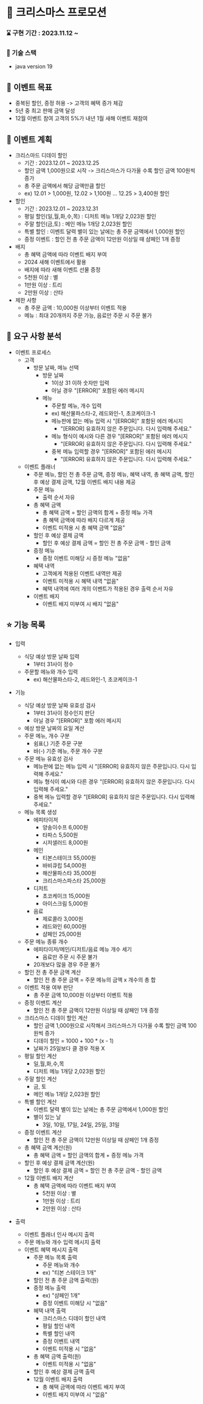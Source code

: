 # 🎄 크리스마스 프로모션

### ⌛ 구현 기간 : 2023.11.12 ~

### 🚀 기술 스택

- java version 19

## 🎯 이벤트 목표

- 중복된 할인, 증정 허용 -> 고객의 혜택 증가 체감
- 5년 중 최고 판매 금액 달성
- 12월 이벤트 참여 고객의 5%가 내년 1월 새해 이벤트 재참여

## 📄 이벤트 계획

- 크리스마드 디데이 할인
  - 기간 : 2023.12.01 ~ 2023.12.25
  - 할인 금액 1,000원으로 시작 -> 크리스마스가 다가올 수록 할인 금액 100원씩 증가
  - 총 주문 금액에서 해당 금액만큼 할인 
  - ex) 12.01 > 1,000원, 12.02 > 1,100원 ... 12.25 > 3,400원 할인
- 할인
  - 기간 : 2023.12.01 ~ 2023.12.31
  - 평일 할인(일,월,화,수,목) : 디저트 메뉴 1개당 2,023원 할인
  - 주말 할인(금,토) : 메인 메뉴 1개당 2,023원 할인
  - 특별 할인 : 이벤트 달력 별이 있는 날에는 총 주문 금액에서 1,000원 할인
  - 증정 이벤트 : 할인 전 총 주문 금액이 12만원 이상일 때 샴페인 1개 증정
- 배지
  - 총 혜택 금액에 따라 이벤트 배지 부여
  - 2024 새해 이벤트에서 활용
  - 배지에 따라 새해 이벤트 선물 증정
  - 5천원 이상 : 별
  - 1만원 이상 : 트리
  - 2만원 이상 : 산타
- 제한 사항 
  - 총 주문 금액 : 10,000원 이상부터 이벤트 적용
  - 메뉴 : 최대 20개까지 주문 가능, 음료만 주문 시 주문 불가

## 🧩 요구 사항 분석

- 이벤트 프로세스
  - 고객 
    - 방문 날짜, 메뉴 선택
      - 방문 날짜
        - 1이상 31 이하 숫자만 입력
        - 아닐 경우 "[ERROR]" 포함된 에러 메시지
      - 메뉴
        - 주문할 메뉴, 개수 입력
        - ex) 해산물파스타-2, 레드와인-1, 초코케이크-1
        - 메뉴판에 없는 메뉴 입력 시 "[ERROR]" 포함된 에러 메시지
          - "[ERROR] 유효하지 않은 주문입니다. 다시 입력해 주세요."
        - 메뉴 형식이 예시와 다른 경우 "[ERROR]" 포함된 에러 메시지
          - "[ERROR] 유효하지 않은 주문입니다. 다시 입력해 주세요."
        - 중복 메뉴 입력할 경우 "[ERROR]" 포함된 에러 메시지
          - "[ERROR] 유효하지 않은 주문입니다. 다시 입력해 주세요."
  - 이벤트 플래너
    - 주문 메뉴, 할인 전 총 주문 금액, 증정 메뉴, 혜택 내역, 총 혜택 금액, 할인 후 예상 결제 금액, 12월 이벤트 배지 내용 제공
    - 주문 메뉴
      - 출력 순서 자유
    - 총 혜택 금액
      - 총 혜택 금액 = 할인 금액의 합계 + 증정 메뉴 가격
      - 총 혜택 금액에 따라 배지 다르게 제공
      - 이벤트 미적용 시 총 혜택 금액 "없음"
    - 할인 후 예상 결제 금액
      - 할인 후 예상 결제 금액 = 할인 전 총 주문 금액 - 할인 금액
    - 증정 메뉴
      - 증정 이벤트 미해당 시 증정 메뉴 "없음"
    - 혜택 내역
      - 고객에게 적용된 이벤트 내역만 제공
      - 이벤트 미적용 시 혜택 내역 "없음"
      - 혜택 내역에 여러 개의 이벤트가 적용된 경우 출력 순서 자유
    - 이벤트 배지
      - 이벤트 배지 미부여 시 배지 "없음"

## ⭐ 기능 목록

- 입력
  - 식당 예상 방문 날짜 입력
    - 1부터 31사이 정수
  - 주문할 메뉴와 개수 입력
    - ex) 해산물파스타-2, 레드와인-1, 초코케이크-1

- 기능
  - 식당 예상 방문 날짜 유효성 검사
    - 1부터 31사이 정수인지 판단
    - 아닐 경우 "[ERROR]" 포함 에러 메시지
  - 예상 방문 날짜의 요일 계산
  - 주문 메뉴, 개수 구분
    - 쉼표(,) 기준 주문 구분
    - 바(-) 기준 메뉴, 주문 개수 구분
  - 주문 메뉴 유효성 검사
    - 메뉴판에 없는 메뉴 입력 시 "[ERROR] 유효하지 않은 주문입니다. 다시 입력해 주세요."
    - 메뉴 형식이 예시와 다른 경우 "[ERROR] 유효하지 않은 주문입니다. 다시 입력해 주세요."
    - 중복 메뉴 입력할 경우 "[ERROR] 유효하지 않은 주문입니다. 다시 입력해 주세요."
  - 메뉴 목록 생성 
    - 에피타이저
      - 양송이수프 6,000원
      - 타파스 5,500원
      - 시저샐러드 8,000원
    - 메인
      - 티본스테이크 55,000원
      - 바비큐립 54,000원
      - 해산물파스타 35,000원
      - 크리스마스파스타 25,000원
    - 디저트
      - 초코케이크 15,000원
      - 아이스크림 5,000원
    - 음료
      - 제로콜라 3,000원
      - 레드와인 60,000원
      - 샴페인 25,000원
  - 주문 메뉴 종류 개수
    - 에피타이저/메인/디저트/음료 메뉴 개수 세기
      - 음료만 주문 시 주문 불가
    - 20개보다 많을 경우 주문 불가
  - 할인 전 총 주문 금액 계산
    - 할인 전 총 주문 금액 = 주문 메뉴의 금액 x 개수의 총 합
  - 이벤트 적용 여부 판단
    - 총 주문 금액 10,000원 이상부터 이벤트 적용
  - 증정 이밴트 계산
    - 할인 전 총 주문 금액이 12만원 이상일 때 샴페인 1개 증정
  - 크리스마스 디데이 할인 계산
    - 할인 금액 1,000원으로 시작해서 크리스마스가 다가올 수록 할인 금액 100원씩 증가
    - 디데이 할인 = 1000 + 100 * (x - 1)
    - 날짜가 25일보다 클 경우 적용 X
  - 평일 할인 계산
    - 일,월,화,수,목
    - 디저트 메뉴 1개당 2,023원 할인
  - 주말 할인 계산
    - 금, 토
    - 메인 메뉴 1개당 2,023원 할인
  - 특별 할인 계산
    - 이벤트 달력 별이 있는 날에는 총 주문 금액에서 1,000원 할인
    - 별이 있는 날
      - 3일, 10일, 17일, 24일, 25일, 31일
  - 증정 이벤트 계산
    - 할인 전 총 주문 금액이 12만원 이상일 때 샴페인 1개 증정
  - 총 혜택 금액 계산(원)
    - 총 혜택 금액 = 할인 금액의 합계 + 증정 메뉴 가격
  - 할인 후 예상 결제 금액 계산(원)
    - 할인 후 예상 결제 금액 = 할인 전 총 주문 금액 - 할인 금액
  - 12월 이벤트 배지 계산
    - 총 혜택 금액에 따라 이벤트 배지 부여
      - 5천원 이상 : 별
      - 1만원 이상 : 트리
      - 2만원 이상 : 산타

- 출력
  - 이벤트 플래너 인사 메시지 출력
  - 주문 메뉴와 개수 입력 메시지 출력
  - 이벤트 혜택 메시지 출력
    - 주문 메뉴 목록 출력
      - 주문 메뉴와 개수
      - ex) "티본 스테이크 1개"
    - 할인 전 총 주문 금액 출력(원)
    - 증정 메뉴 출력
      - ex) "샴페인 1개"
      - 증정 이벤트 미해당 시 "없음"
    - 혜택 내역 출력
      - 크리스마스 디데이 할인 내역
      - 평일 할인 내역
      - 특별 할인 내역
      - 증정 이벤트 내역
      - 이벤트 미적용 시 "없음"
    - 총 혜택 금액 출력(원)
      - 이벤트 미적용 시 "없음"
    - 할인 후 예상 결제 금액 출력
    - 12월 이벤트 배지 출력
      - 총 혜택 금액에 따라 이벤트 배지 부여
      - 이벤트 배지 미부여 시 "없음"